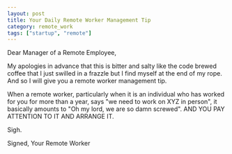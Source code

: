 ```yaml
---
layout: post
title: Your Daily Remote Worker Management Tip
category: remote_work
tags: ["startup", "remote"]
---
```

Dear Manager of a Remote Employee, 

My apologies in advance that this is bitter and salty like the code brewed coffee that I just swilled in a frazzle but I find myself at the end of my rope. And so I will give you a remote worker management tip.  

When a remote worker, particularly when it is an individual who has worked for you for more than a year, says "we need to work on XYZ in person", it basically amounts to "Oh my lord, we are so damn screwed".  AND YOU PAY ATTENTION TO IT AND ARRANGE IT.

Sigh.

Signed, 
Your Remote Worker